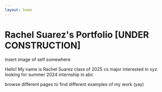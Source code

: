 ```yaml
---
layout: home
---
```

# Rachel Suarez's Portfolio [UNDER CONSTRUCTION]

insert image of self somewhere

Hello! My name is Rachel Suarez
class of 2025
cs major
interested in xyz
looking for summer 2024 internship in abc

browse different pages to find different examples of my work (yay)
